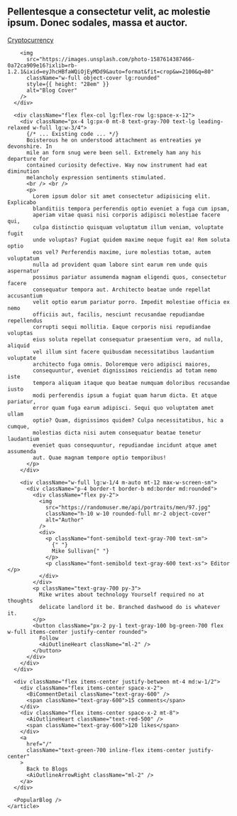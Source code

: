   <article className="mt-8">
      <div className="mb-4 md:mb-0 w-full mx-auto relative">
        <div className="px-4 lg:px-0">
          <h2 className="text-4xl font-semibold text-gray-800 leading-tight">
            Pellentesque a consectetur velit, ac molestie ipsum. Donec sodales,
            massa et auctor.
          </h2>
          <a
            href="#"
            className="py-2 text-green-700 inline-flex items-center justify-center mb-2"
          >
            Cryptocurrency
          </a>
        </div>

        <img
          src="https://images.unsplash.com/photo-1587614387466-0a72ca909e16?ixlib=rb-1.2.1&ixid=eyJhcHBfaWQiOjEyMDd9&auto=format&fit=crop&w=2100&q=80"
          className="w-full object-cover lg:rounded"
          style={{ height: "28em" }}
          alt="Blog Cover"
        />
      </div>

      <div className="flex flex-col lg:flex-row lg:space-x-12">
        <div className="px-4 lg:px-0 mt-8 text-gray-700 text-lg leading-relaxed w-full lg:w-3/4">
          {/* ... Existing code ... */}
          Boisterous he on understood attachment as entreaties ye devonshire. In
          mile an form snug were been sell. Extremely ham any his departure for
          contained curiosity defective. Way now instrument had eat diminution
          melancholy expression sentiments stimulated.
          <br /> <br />
          <p>
            Lorem ipsum dolor sit amet consectetur adipisicing elit. Explicabo
            blanditiis tempora perferendis optio eveniet a fuga cum ipsam,
            aperiam vitae quasi nisi corporis adipisci molestiae facere qui,
            culpa distinctio quisquam voluptatum illum veniam, voluptate fugit
            unde voluptas? Fugiat quidem maxime neque fugit ea! Rem soluta optio
            eos vel? Perferendis maxime, iure molestias totam, autem voluptatum
            nulla ad provident quam labore sint earum rem unde quis aspernatur
            possimus pariatur assumenda magnam eligendi quos, consectetur facere
            consequatur tempora aut. Architecto beatae unde repellat accusantium
            velit optio earum pariatur porro. Impedit molestiae officia ex nemo
            officiis aut, facilis, nesciunt recusandae repudiandae repellendus
            corrupti sequi mollitia. Eaque corporis nisi repudiandae voluptas
            eius soluta repellat consequatur praesentium vero, ad nulla, aliquid
            vel illum sint facere quibusdam necessitatibus laudantium voluptate
            architecto fuga omnis. Doloremque vero adipisci maiores,
            consequuntur, eveniet dignissimos reiciendis ad totam nemo iste
            tempora aliquam itaque quo beatae numquam doloribus recusandae iusto
            modi perferendis ipsum a fugiat quam harum dicta. Et atque pariatur,
            error quam fuga earum adipisci. Sequi quo voluptatem amet ullam
            optio? Quam, dignissimos quidem? Culpa necessitatibus, hic a cumque,
            molestias dicta nisi autem consequatur beatae tenetur laudantium
            eveniet quas consequuntur, repudiandae incidunt atque amet assumenda
            aut. Quae magnam tempore optio temporibus!
          </p>
        </div>

        <div className="w-full lg:w-1/4 m-auto mt-12 max-w-screen-sm">
          <div className="p-4 border-t border-b md:border md:rounded">
            <div className="flex py-2">
              <img
                src="https://randomuser.me/api/portraits/men/97.jpg"
                className="h-10 w-10 rounded-full mr-2 object-cover"
                alt="Author"
              />
              <div>
                <p className="font-semibold text-gray-700 text-sm">
                  {" "}
                  Mike Sullivan{" "}
                </p>
                <p className="font-semibold text-gray-600 text-xs"> Editor </p>
              </div>
            </div>
            <p className="text-gray-700 py-3">
              Mike writes about technology Yourself required no at thoughts
              delicate landlord it be. Branched dashwood do is whatever it.
            </p>
            <button className="px-2 py-1 text-gray-100 bg-green-700 flex w-full items-center justify-center rounded">
              Follow
              <AiOutlineHeart className="ml-2" />
            </button>
          </div>
        </div>
      </div>

      <div className="flex items-center justify-between mt-4 md:w-1/2">
        <div className="flex items-center space-x-2">
          <BiCommentDetail className="text-gray-600" />
          <span className="text-gray-600">15 comments</span>
        </div>
        <div className="flex items-center space-x-2 mt-8">
          <AiOutlineHeart className="text-red-500" />
          <span className="text-gray-600">120 likes</span>
        </div>
        <a
          href="/"
          className="text-green-700 inline-flex items-center justify-center"
        >
          Back to Blogs
          <AiOutlineArrowRight className="ml-2" />
        </a>
      </div>

      <PopularBlog />
    </article>
    

